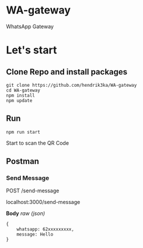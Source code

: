 # WA-gateway
WhatsApp Gateway

# Let's start

## Clone Repo and install packages
    git clone https://github.com/hendrik3ka/WA-gateway
    cd WA-gateway
    npm install
    npm update
    
## Run
    npm run start
Start to scan the QR Code
    
## Postman
### Send Message
POST /send-message

localhost:3000/send-message

**Body** *raw (json)*
```
{
    whatsapp: 62xxxxxxxxx,
    message: Hello
}
```
